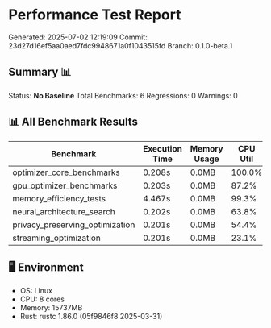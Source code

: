 # Performance Test Report
Generated: 2025-07-02 12:19:09
Commit: 23d27d16ef5aa0aed7fdc9948671a0f1043515fd
Branch: 0.1.0-beta.1

## Summary 📊
Status: **No Baseline**
Total Benchmarks: 6
Regressions: 0
Warnings: 0

## 📊 All Benchmark Results

| Benchmark | Execution Time | Memory Usage | CPU Util | Throughput |
|-----------|----------------|--------------|----------|------------|
| optimizer_core_benchmarks | 0.208s | 0.0MB | 100.0% | 0.0 ops/s |
| gpu_optimizer_benchmarks | 0.203s | 0.0MB | 87.2% | 0.0 ops/s |
| memory_efficiency_tests | 4.467s | 0.0MB | 99.3% | 0.0 ops/s |
| neural_architecture_search | 0.202s | 0.0MB | 63.8% | 0.0 ops/s |
| privacy_preserving_optimization | 0.201s | 0.0MB | 54.4% | 0.0 ops/s |
| streaming_optimization | 0.201s | 0.0MB | 23.1% | 0.0 ops/s |

## 🖥️ Environment
- OS: Linux
- CPU: 8 cores
- Memory: 15737MB
- Rust: rustc 1.86.0 (05f9846f8 2025-03-31)